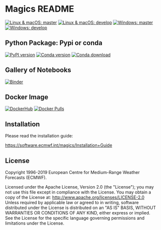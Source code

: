 
Magics README
=============

[![Linux & macOS: master](https://img.shields.io/github/workflow/status/ecmwf/magics/ci/master?label=Linux-and-macOS-master)](https://github.com/ecmwf/magics/actions/workflows/ci.yml?query=branch%3Amaster)
[![Linux & macOS: develop](https://img.shields.io/github/workflow/status/ecmwf/magics/ci/develop?label=Linux-and-macOS-develop)](https://github.com/ecmwf/magics/actions/workflows/ci.yml?query=branch%3Adevelop)
[![Windows: master](https://img.shields.io/appveyor/ci/ecmwf/magics/master.svg?label=Windows-master)](https://ci.appveyor.com/project/ecmwf/magics/branch/master)
[![Windows: develop](https://img.shields.io/appveyor/ci/ecmwf/magics/develop.svg?label=Windows-dev)](https://ci.appveyor.com/project/ecmwf/magics/branch/develop)

Python Package: Pypi or conda
--------------

[![PyPI version](https://badge.fury.io/py/Magics.svg)](https://badge.fury.io/py/Magics)
[![Conda version](https://anaconda.org/conda-forge/magics/badges/version.svg)](https://anaconda.org/conda-forge/magics)
[![Conda download](https://anaconda.org/conda-forge/magics/badges/downloads.svg)](https://anaconda.org/conda-forge/magics)



Gallery of Notebooks
--------------------

[![Binder](https://mybinder.org/badge_logo.svg)](https://mybinder.org/v2/gh/ecmwf/notebook-examples/master?filepath=%2Fhome%2Fjovyan%2Fvisualisation)


Docker Image
------------

[![DockerHub](https://github.com/ecmwf/magics/actions/workflows/docker-latest.yml/badge.svg)](https://github.com/ecmwf/magics/actions/workflows/docker-latest.yml)
[![Docker Pulls](https://img.shields.io/docker/pulls/ecmwf/magics)](https://hub.docker.com/r/ecmwf/magics)


Installation
------------

Please read the installation guide:

  https://software.ecmwf.int/magics/Installation+Guide


License
-------

Copyright 1996-2019 European Centre for Medium-Range Weather Forecasts (ECMWF).

Licensed under the Apache License, Version 2.0 (the "License"); you may not use this file except in compliance with the License. You may obtain a copy of the License at: http://www.apache.org/licenses/LICENSE-2.0 Unless required by applicable law or agreed to in writing, software distributed under the License is distributed on an "AS IS" BASIS, WITHOUT WARRANTIES OR CONDITIONS OF ANY KIND, either express or implied. See the License for the specific language governing permissions and limitations under the License.


